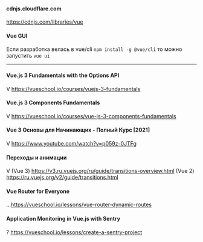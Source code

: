 #### cdnjs.cloudflare.com
  https://cdnjs.com/libraries/vue

#### Vue GUI
  Если разработка велась в vue/cli `npm install -g @vue/cli`
    то можно запустить `vue ui`

------------------------------------------------------------
#### Vue.js 3 Fundamentals with the Options API
  V https://vueschool.io/courses/vuejs-3-fundamentals

#### Vue.js 3 Components Fundamentals
  V https://vueschool.io/courses/vue-js-3-components-fundamentals

#### Vue 3 Основы для Начинающих - Полный Курс [2021]
  V https://www.youtube.com/watch?v=p059z-0JTFg

#### Переходы и анимации
  V (Vue 3)
    https://v3.ru.vuejs.org/ru/guide/transitions-overview.html
  (Vue 2) 
    https://ru.vuejs.org/v2/guide/transitions.html

#### Vue Router for Everyone
  ...https://vueschool.io/lessons/vue-router-dynamic-routes



#### Application Monitoring in Vue.js with Sentry
  ? https://vueschool.io/lessons/create-a-sentry-project

